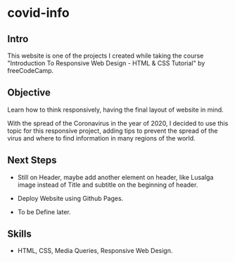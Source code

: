 # covid-info

## Intro

This website is one of the projects I created while taking the course "Introduction To Responsive Web Design - HTML & CSS Tutorial" by freeCodeCamp.

## Objective

Learn how to think responsively, having the final layout of website in mind.

With the spread of the Coronavirus in the year of 2020, I decided to use this topic for this responsive project, adding tips to prevent the spread of the virus and where to find information in many regions of the world.

## Next Steps

- Still on Header, maybe add another element on header, like Lusalga image instead of Title and subtitle on the beginning of header.

- Deploy Website using Github Pages.

- To be Define later.

## Skills 

- HTML, CSS, Media Queries, Responsive Web Design.
